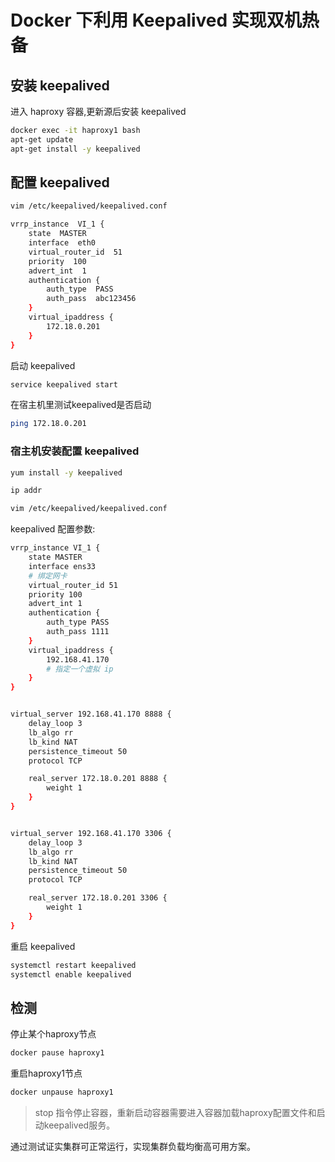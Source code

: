 # Docker 下利用 Keepalived 实现双机热备

## 安装 keepalived

进入 haproxy 容器,更新源后安装 keepalived

```bash
docker exec -it haproxy1 bash
apt-get update
apt-get install -y keepalived
```

## 配置 keepalived

```bash
vim /etc/keepalived/keepalived.conf

vrrp_instance  VI_1 {
    state  MASTER
    interface  eth0
    virtual_router_id  51
    priority  100
    advert_int  1
    authentication {
        auth_type  PASS
        auth_pass  abc123456
    }
    virtual_ipaddress {
        172.18.0.201
    }
}
```

启动 keepalived

```bash
service keepalived start
```

在宿主机里测试keepalived是否启动

```bash
ping 172.18.0.201
```

### 宿主机安装配置 keepalived

```bash
yum install -y keepalived

ip addr

vim /etc/keepalived/keepalived.conf

```

keepalived 配置参数:

```bash
vrrp_instance VI_1 {
    state MASTER
    interface ens33
    # 绑定网卡
    virtual_router_id 51
    priority 100
    advert_int 1
    authentication {
        auth_type PASS
        auth_pass 1111
    }
    virtual_ipaddress {
       	192.168.41.170
       	# 指定一个虚拟 ip
    }
}


virtual_server 192.168.41.170 8888 {
    delay_loop 3
    lb_algo rr 
    lb_kind NAT
    persistence_timeout 50
    protocol TCP

    real_server 172.18.0.201 8888 {
        weight 1
    }
}


virtual_server 192.168.41.170 3306 {
    delay_loop 3
    lb_algo rr 
    lb_kind NAT
    persistence_timeout 50
    protocol TCP

    real_server 172.18.0.201 3306 {
        weight 1
    }
}

```

重启 keepalived

```bash
systemctl restart keepalived
systemctl enable keepalived	
```

## 检测

停止某个haproxy节点

```bash
docker pause haproxy1
```

重启haproxy1节点

```bash
docker unpause haproxy1
```

> stop 指令停止容器，重新启动容器需要进入容器加载haproxy配置文件和启动keepalived服务。

通过测试证实集群可正常运行，实现集群负载均衡高可用方案。